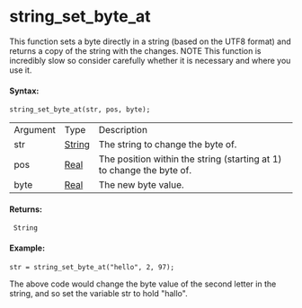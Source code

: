 # string_set_byte_at

This function sets a byte directly in a string (based on the UTF8
format) and returns a copy of the string with the changes. NOTE This
function is incredibly slow so consider carefully whether it is
necessary and where you use it.

#### Syntax:

``` gml
string_set_byte_at(str, pos, byte);
```

|          |                                                                        |                                                                       |
|----------|------------------------------------------------------------------------|-----------------------------------------------------------------------|
| Argument | Type                                                                   | Description                                                           |
| str      |  [String](../../../../GameMaker_Language/GML_Overview/Data_Types)  | The string to change the byte of.                                     |
| pos      |  [Real](../../../../GameMaker_Language/GML_Overview/Data_Types)    | The position within the string (starting at 1) to change the byte of. |
| byte     |  [Real](../../../../GameMaker_Language/GML_Overview/Data_Types)    | The new byte value.                                                   |

#### Returns:

``` gml
 String
```

#### Example:

``` gml
str = string_set_byte_at("hello", 2, 97);
```

The above code would change the byte value of the second letter in the
string, and so set the variable str to hold "hallo".
